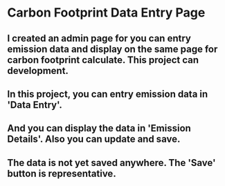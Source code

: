 # Carbon Footprint Data Entry Page

## I created an admin page for you can entry emission data and display on the same page for carbon footprint calculate. This project can development.

## In this project, you can entry emission data in 'Data Entry'.

## And you can display the data in 'Emission Details'. Also you can update and save.

## The data is not yet saved anywhere. The 'Save' button is representative.
